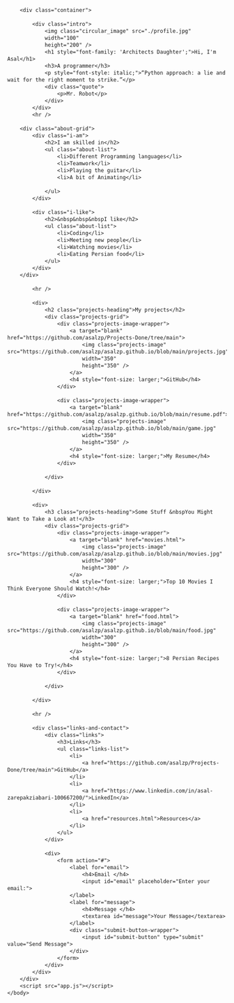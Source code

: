 <!DOCTYPE html>
<html>
    <head>
        <link rel="stylesheet" href="style.css">
        <title>Asal</title>
        <meta name="viewport" content="width=display-width, initial-scale=1" />
        <link rel="preconnect" href="https://fonts.googleapis.com">
        <link rel="preconnect" href="https://fonts.gstatic.com" crossorigin>
    <link href="https://fonts.googleapis.com/css2?family=Architects+Daughter&family=Dancing+Script&family=Kalam&family=Petemoss&family=Quicksand&display=swap" rel="stylesheet">
    </head>
    <body>

        <div class="container">

            <div class="intro">
                <img class="circular_image" src="./profile.jpg" 
                width="100"
                height="200" />
                <h1 style="font-family: 'Architects Daughter';">Hi, I'm Asal</h1>
                <h3>A programmer</h3>
                <p style="font-style: italic;">“Python approach: a lie and wait for the right moment to strike.”</p>
                <div class="quote">
                    <p>Mr. Robot</p>
                </div>
            </div>
            <hr />
        
        <div class="about-grid">
            <div class="i-am">
                <h2>I am skilled in</h2>
                <ul class="about-list">
                    <li>Different Programming languages</li>
                    <li>Teamwork</li>
                    <li>Playing the guitar</li>
                    <li>A bit of Animating</li>
                    
                </ul>
            </div>

            <div class="i-like">
                <h2>&nbsp&nbsp&nbspI like</h2>
                <ul class="about-list">
                    <li>Coding</li>
                    <li>Meeting new people</li>
                    <li>Watching movies</li>
                    <li>Eating Persian food</li>
                </ul>
            </div>
        </div>
            
            <hr />

            <div>
                <h2 class="projects-heading">My projects</h2>
                <div class="projects-grid">
                    <div class="projects-image-wrapper">
                        <a target="blank" href="https://github.com/asalzp/Projects-Done/tree/main">
                            <img class="projects-image" src="https://github.com/asalzp/asalzp.github.io/blob/main/projects.jpg" 
                            width="350"
                            height="350" /> 
                        </a>
                        <h4 style="font-size: larger;">GitHub</h4>
                    </div>

                    <div class="projects-image-wrapper">
                        <a target="blank" href="https://github.com/asalzp/asalzp.github.io/blob/main/resume.pdf">
                            <img class="projects-image" src="https://github.com/asalzp/asalzp.github.io/blob/main/game.jpg" 
                            width="350"
                            height="350" />
                        </a>
                        <h4 style="font-size: larger;">My Resume</h4>
                    </div>

                </div>
               
            </div>

            <div>
                <h3 class="projects-heading">Some Stuff &nbspYou Might Want to Take a Look at!</h3>
                <div class="projects-grid">
                    <div class="projects-image-wrapper">
                        <a target="blank" href="movies.html">
                            <img class="projects-image" src="https://github.com/asalzp/asalzp.github.io/blob/main/movies.jpg"
                            width="300"
                            height="300" /> 
                        </a>
                        <h4 style="font-size: larger;">Top 10 Movies I Think Everyone Should Watch!</h4>
                    </div>

                    <div class="projects-image-wrapper">
                        <a target="blank" href="food.html">
                            <img class="projects-image" src="https://github.com/asalzp/asalzp.github.io/blob/main/food.jpg" 
                            width="300"
                            height="300" />
                        </a>
                        <h4 style="font-size: larger;">8 Persian Recipes You Have to Try!</h4>
                    </div> 
                       
                </div>
                
            </div>

            <hr />

            <div class="links-and-contact">
                <div class="links">
                    <h3>Links</h3>
                    <ul class="links-list">
                        <li>
                            <a href="https://github.com/asalzp/Projects-Done/tree/main">GitHub</a>
                        </li>
                        <li>
                            <a href="https://www.linkedin.com/in/asal-zarepakziabari-100667200/">LinkedIn</a>
                        </li>
                        <li>
                            <a href="resources.html">Resources</a>
                        </li>
                    </ul>
                </div>

                <div>
                    <form action="#">
                        <label for="email">
                            <h4>Email </h4>
                            <input id="email" placeholder="Enter your email:">
                        </label>
                        <label for="message">
                            <h4>Message </h4>
                            <textarea id="message">Your Message</textarea>
                        </label>
                        <div class="submit-button-wrapper">
                            <input id="submit-button" type="submit" value="Send Message">
                        </div> 
                    </form>
                </div>
            </div>
        </div>
        <script src="app.js"></script>
    </body>
</html>
